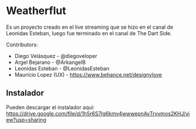 # Weatherflut

Es un proyecto creado en el live streaming que se hizo en el canal de Leonidas Esteban, luego fue terminado en el canal de The Dart Side.

Contributors:

- Diego Velásquez - @diegoveloper
- Argel Bejarano - @ArkangelB
- Leonidas Esteban - @LeonidasEsteban
- Mauricio Lopez (UX) - https://www.behance.net/designylove

## Instalador

Pueden descargar el instalador aquí: https://drive.google.com/file/d/1h5r6S7lg6kmy4wwwepnAyTryvmos2KHJ/view?usp=sharing